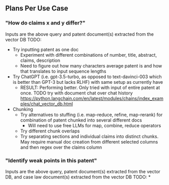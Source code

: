 ## Plans Per Use Case
### "How do claims x and y differ?"
Inputs are the above query and patent document(s) extracted from the vector DB
TODO:
* Try inputting patent as one doc
    * Experiment with different combinations of number, title, abstract, claims, description
    * Need to figure out how many characters average patent is and how that translates to input sequence lengths
* Try ChatGPT (i.e. gpt-3.5-turbo, as opposed to text-davinci-003 which is better than GPT-3 but lacks RLHF) with same setup as currently have
    * RESULT: Performing better. Only tried with input of entire patent at once. TODO try with document chat over chat history https://python.langchain.com/en/latest/modules/chains/index_examples/chat_vector_db.html 
* Chunking
    * Try alternatives to stuffing (i.e. map-reduce, refine, map-rerank) for combination of patent chunked into several different docs
        * Will need to use free LLMs for map, combine, reduce operators
    * Try different chunk overlaps
    * Try separating sections and individual claims into distinct chunks. May require manual doc creation from different selected columns and then regex over the claims column



### "Identify weak points in this patent"
Inputs are the above query, patent document(s) extracted from the vector DB, and case law document(s) extracted from the vector DB 
TODO:
* 